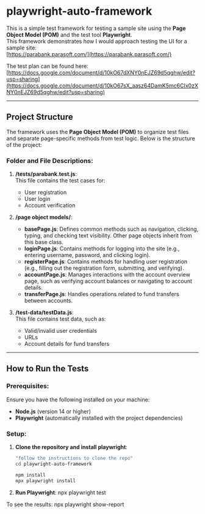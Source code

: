 # playwright-auto-framework

This is a simple test framework for testing a sample site using the **Page Object Model (POM)** and the test tool **Playwright**.  
This framework demonstrates how I would approach testing the UI for a sample site:  
[https://parabank.parasoft.com/](https://parabank.parasoft.com/)

The test plan can be found here:  
[https://docs.google.com/document/d/10kO67dXNY0nEJZ69d5qghw/edit?usp=sharing](https://docs.google.com/document/d/10kO67sX_aasz64DamK5mc6CIx0zXNY0nEJZ69d5qghw/edit?usp=sharing)

---

## Project Structure

The framework uses the **Page Object Model (POM)** to organize test files and separate page-specific methods from test logic. Below is the structure of the project:


### **Folder and File Descriptions:**

1. **/tests/parabank.test.js**:  
   This file contains the test cases for:
   - User registration
   - User login
   - Account verification

2. **/page object models/**:
   - **basePage.js**: Defines common methods such as navigation, clicking, typing, and checking text visibility. Other page objects inherit from this base class.
   - **loginPage.js**: Contains methods for logging into the site (e.g., entering username, password, and clicking login).
   - **registerPage.js**: Contains methods for handling user registration (e.g., filling out the registration form, submitting, and verifying).
   - **accountPage.js**: Manages interactions with the account overview page, such as verifying account balances or navigating to account details.
   - **transferPage.js**: Handles operations related to fund transfers between accounts.

3. **/test-data/testData.js**:  
   This file contains test data, such as:
   - Valid/invalid user credentials
   - URLs
   - Account details for fund transfers

---

## How to Run the Tests

### **Prerequisites**:
Ensure you have the following installed on your machine:
- **Node.js** (version 14 or higher)
- **Playwright** (automatically installed with the project dependencies)

### **Setup**:

1. **Clone the repository and install playwright**:
   ```bash
   "follow the instructions to clone the repo"
   cd playwright-auto-framework

   npm install
   npx playwright install

2. **Run Playwright**:
npx playwright test

To see the results:
npx playwright show-report
